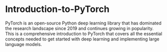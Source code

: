 # Introduction-to-PyTorch
PyTorch is an open-source Python deep learning library that has dominated the research landscape since 2019 and continues growing in popularity.
This is a comprehensive introduction to PyTorch that covers all the essential concepts needed to get started with deep learning and implementing large language models. 
